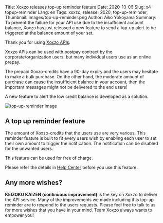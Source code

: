 Title: Xoxzo releases top-up reminder feature
Date: 2020-10-06
Slug: x4-topup-reminder
Lang: en
Tags: xoxzo; release; 2020; top-up-reminder;
Thumbnail: images/top-up-reminder.png
Author: Aiko Yokoyama
Summary: To prevent the failure for your API use due to the insufficient account balance, Xoxzo has just released a new feature to send a top-up alert to be triggered at the balance amount of your set.

Thank you for using [Xoxzo APIs](https://www.xoxzo.com/en/).

Xoxzo APIs can be used with postpay contract by the corporate/organization users, but many individual
users use as an online prepay.

The prepaid Xoxzo-credits have a 90-day expiry and the users may hesitate to make a bulk purchase.
On the other hand, the moderate amount of purchase can cause the insufficient balance in your account, then the important messages might not be delivered to the end users!

A new feature to alert the low credit balance is developed as a solution.

![top-up-reminder image](/images/top-up-reminder.png)

## A top up reminder feature

The amount of Xoxzo-credits that the users use are very various. This reminder feature is built to fit
every users wish by enabling each user to set their own amount to trigger the notification. 
The notification can be disabled for the unwanted users.

This feature can be used for free of charge.

Please refer the details in [Help Center](https://help.xoxzo.com/ja/xoxzo-cloud-telephony/articles/top-up-reminder/) before you use this feature.

## Any more wishes?

**KEIZOKU KAIZEN (continuous improvement)** is the key on Xoxzo to deliver the API service.
Many of the improvements we made including this top-up reminder are to respond to the users requests.
Please feel free to talk to us for more wishes that you have in your mind. Team Xoxzo always wants to empower you!
